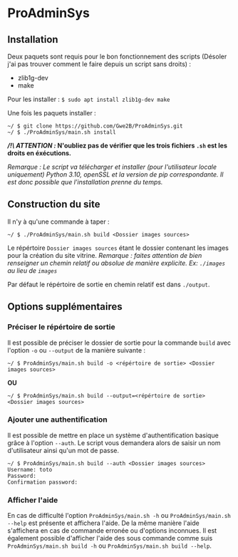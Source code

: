 # ProAdminSys

## Installation
Deux paquets sont requis pour le bon fonctionnement des scripts (Désoler j'ai
pas trouver comment le faire depuis un script sans droits) :
 - zlib1g-dev
 - make

Pour les installer :
`$ sudo apt install zlib1g-dev make`

Une fois les paquets installer :
```
~/ $ git clone https://github.com/Gwe2B/ProAdminSys.git
~/ $ ./ProAdminSys/main.sh install
```
***/!\ ATTENTION :* N'oubliez pas de vérifier que les trois fichiers `.sh` est les droits en éxécutions.**

*Remarque : Le script va télécharger et installer (pour l'utilisateur locale uniquement) Python 3.10, openSSL et la version de pip correspondante. Il est donc possible que l'installation prenne du temps.*

## Construction du site
Il n'y à qu'une commande à taper :
```
~/ $ ./ProAdminSys/main.sh build <Dossier images sources>
```
Le répértoire `Dossier images sources` étant le dossier contenant les images pour la création du site vitrine. *Remarque : faites attention de bien renseigner un chemin relatif ou absolue de manière explicite. Ex: `./images` au lieu de `images`*

Par défaut le répértoire de sortie en chemin relatif est dans `./output`.

## Options supplémentaires

### Préciser le répértoire de sortie
Il est possible de préciser le dossier de sortie pour la commande `build` avec l'option `-o` ou `--output` de la manière suivante :
```
~/ $ ProAdminSys/main.sh build -o <répértoire de sortie> <Dossier images sources>
```
**OU**
```
~/ $ ProAdminSys/main.sh build --output=<répértoire de sortie> <Dossier images sources>
```

### Ajouter une authentification
Il est possible de mettre en place un système d'authentification basique grâce à l'option `--auth`. Le script vous demandera alors de saisir un nom d'utilisateur ainsi qu'un mot de passe.
```
~/ $ ProAdminSys/main.sh build --auth <Dossier images sources>
Username: toto
Password:
Confirmation password: 
```

### Afficher l'aide
En cas de difficulté l'option `ProAdminSys/main.sh -h` ou `ProAdminSys/main.sh --help` est présente et affichera l'aide. De la même manière l'aide s'affichera en cas de commande erronée ou d'options inconnues. Il est également possible d'afficher l'aide des sous commande comme suis `ProAdminSys/main.sh build -h` ou `ProAdminSys/main.sh build --help`.
